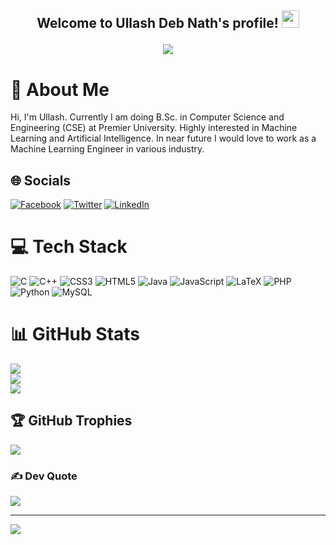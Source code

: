 <h2 align="center">
  Welcome to Ullash Deb Nath's profile!
  <img src="https://media.giphy.com/media/hvRJCLFzcasrR4ia7z/giphy.gif" width="28">
  <p align="center">
  <img src="https://readme-typing-svg.herokuapp.com?color=solarized-dark&center=true&vCenter=true&lines=Passionate;Ideator;Dreamer"><br>
  </p>
</h2>



# 💫 About Me
Hi, I'm Ullash. Currently I am doing B.Sc. in Computer Science and Engineering (CSE) at Premier University. Highly interested in Machine Learning and Artificial Intelligence. In near future I would love to work  as a Machine Learning Engineer in various industry.

## 🌐 Socials
[![Facebook](https://img.shields.io/badge/Facebook-%231877F2.svg?logo=Facebook&logoColor=white)](https://facebook.com/Ullash.Deb.Nath.1) [![Twitter](https://img.shields.io/badge/Twitter-%231DA1F2.svg?logo=Twitter&logoColor=white)](https://twitter.com/Ullash_Deb_Nath) [![LinkedIn](https://img.shields.io/badge/LinkedIn-%230077B5.svg?logo=linkedin&logoColor=white)](https://linkedin.com/in/Ullash-Deb-Nath)

# 💻 Tech Stack
![C](https://img.shields.io/badge/c-%2300599C.svg?style=flat&logo=c&logoColor=white) ![C++](https://img.shields.io/badge/c++-%2300599C.svg?style=flat&logo=c%2B%2B&logoColor=white) ![CSS3](https://img.shields.io/badge/css3-%231572B6.svg?style=flat&logo=css3&logoColor=white) ![HTML5](https://img.shields.io/badge/html5-%23E34F26.svg?style=flat&logo=html5&logoColor=white) ![Java](https://img.shields.io/badge/java-%23ED8B00.svg?style=flat&logo=java&logoColor=white) ![JavaScript](https://img.shields.io/badge/javascript-%23323330.svg?style=flat&logo=javascript&logoColor=%23F7DF1E) ![LaTeX](https://img.shields.io/badge/latex-%23008080.svg?style=flat&logo=latex&logoColor=white) ![PHP](https://img.shields.io/badge/php-%23777BB4.svg?style=flat&logo=php&logoColor=white) ![Python](https://img.shields.io/badge/python-3670A0?style=flat&logo=python&logoColor=ffdd54) ![MySQL](https://img.shields.io/badge/mysql-%2300f.svg?style=flat&logo=mysql&logoColor=white)

# 📊 GitHub Stats
![](https://github-readme-stats.vercel.app/api?username=Ullash-Deb-Nath&theme=react&hide_border=false&include_all_commits=false&count_private=false)<br/>
![](https://github-readme-streak-stats.herokuapp.com/?user=Ullash-Deb-Nath&theme=react&hide_border=false)<br/>
![](https://github-readme-stats.vercel.app/api/top-langs/?username=Ullash-Deb-Nath&theme=react&hide_border=false&include_all_commits=false&count_private=false&layout=compact)

## 🏆 GitHub Trophies
![](https://github-profile-trophy.vercel.app/?username=Ullash-Deb-Nath&theme=algolia&no-frame=false&no-bg=false&margin-w=4)

### ✍️ Dev Quote
![](https://quotes-github-readme.vercel.app/api?type=horizontal&theme=radical)

---
[![](https://visitcount.itsvg.in/api?id=Ullash-Deb-Nath&icon=2&color=1)](https://visitcount.itsvg.in)
